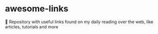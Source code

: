 # awesome-links
:game_die: Repository with useful links found on my daily reading over the web, like articles, tutorials and more
